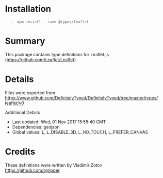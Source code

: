 # Installation
> `npm install --save @types/leaflet`

# Summary
This package contains type definitions for Leaflet.js (https://github.com/Leaflet/Leaflet).

# Details
Files were exported from https://www.github.com/DefinitelyTyped/DefinitelyTyped/tree/master/types/leaflet/v0

Additional Details
 * Last updated: Wed, 01 Nov 2017 15:55:40 GMT
 * Dependencies: geojson
 * Global values: L, L_DISABLE_3D, L_NO_TOUCH, L_PREFER_CANVAS

# Credits
These definitions were written by Vladimir Zotov <https://github.com/rgripper>.
